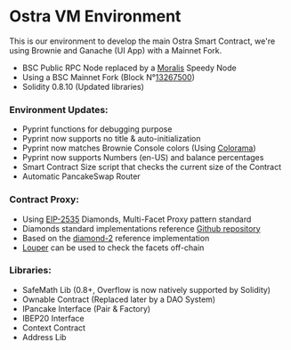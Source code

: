 # Ostra VM Environment

This is our environment to develop the main Ostra Smart Contract,
we're using Brownie and Ganache (UI App) with a Mainnet Fork.

- BSC Public RPC Node replaced by a [Moralis](https://moralis.io/) Speedy Node
- Using a BSC Mainnet Fork (Block N°[13267500](https://explorer.bitquery.io/bsc/block/13267500))
- Solidity 0.8.10 (Updated libraries)

### Environment Updates:
- Pyprint functions for debugging purpose
- Pyprint now supports no title & auto-initialization
- Pyprint now matches Brownie Console colors (Using [Colorama](https://pypi.org/project/colorama/))
- Pyprint now supports Numbers (en-US) and balance percentages
- Smart Contract Size script that checks the current size of the Contract
- Automatic PancakeSwap Router

### Contract Proxy:
- Using [EIP-2535](https://eips.ethereum.org/EIPS/eip-2535) Diamonds, Multi-Facet Proxy pattern standard
- Diamonds standard implementations reference [Github repository](https://github.com/mudgen/diamond)
- Based on the [diamond-2](https://github.com/mudgen/diamond-2-hardhat) reference implementation
- [Louper](https://louper.dev/) can be used to check the facets off-chain

### Libraries:
- SafeMath Lib (0.8+, Overflow is now natively supported by Solidity)
- Ownable Contract (Replaced later by a DAO System)
- IPancake Interface (Pair & Factory)
- IBEP20 Interface
- Context Contract
- Address Lib
